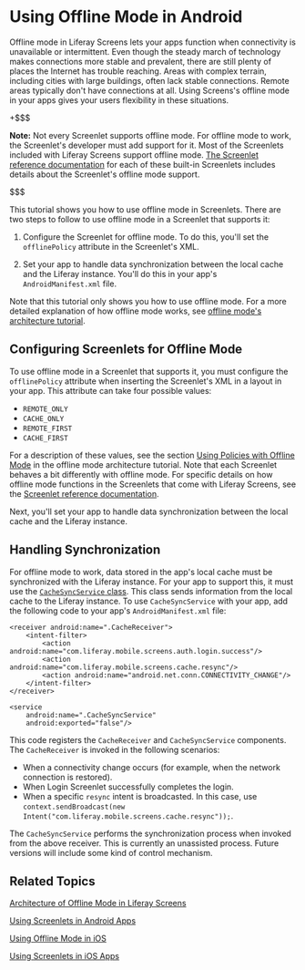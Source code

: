 # Using Offline Mode in Android [](id=using-offline-mode-in-android)

Offline mode in Liferay Screens lets your apps function when connectivity is 
unavailable or intermittent. Even though the steady march of technology makes 
connections more stable and prevalent, there are still plenty of places the 
Internet has trouble reaching. Areas with complex terrain, including cities with 
large buildings, often lack stable connections. Remote areas typically don't 
have connections at all. Using Screens's offline mode in your apps gives your 
users flexibility in these situations. 

+$$$

**Note:** Not every Screenlet supports offline mode. For offline mode to work, 
the Screenlet's developer must add support for it. Most of the Screenlets 
included with Liferay Screens support offline mode. 
[The Screenlet reference documentation](/develop/reference/-/knowledge_base/7-0/screenlets-in-liferay-screens-for-android) 
for each of these built-in Screenlets includes details about the Screenlet's 
offline mode support. 

$$$

This tutorial shows you how to use offline mode in Screenlets. There are two 
steps to follow to use offline mode in a Screenlet that supports it: 

1. Configure the Screenlet for offline mode. To do this, you'll set the 
   `offlinePolicy` attribute in the Screenlet's XML. 

2. Set your app to handle data synchronization between the local cache and the 
   Liferay instance. You'll do this in your app's `AndroidManifest.xml` file. 

Note that this tutorial only shows you how to use offline mode. For a more 
detailed explanation of how offline mode works, see 
[offline mode's architecture tutorial](/develop/tutorials/-/knowledge_base/7-0/architecture-of-offline-mode-in-liferay-screens). 

## Configuring Screenlets for Offline Mode [](id=configuring-screenlets-for-offline-mode)

To use offline mode in a Screenlet that supports it, you must configure the 
`offlinePolicy` attribute when inserting the Screenlet's XML in a layout in your 
app. This attribute can take four possible values: 

- `REMOTE_ONLY`
- `CACHE_ONLY`
- `REMOTE_FIRST`
- `CACHE_FIRST`

For a description of these values, see the section 
[Using Policies with Offline Mode](/develop/tutorials/-/knowledge_base/7-0/architecture-of-offline-mode-in-liferay-screens#using-policies-with-offline-mode) 
in the offline mode architecture tutorial. Note that each Screenlet behaves a 
bit differently with offline mode. For specific details on how offline mode 
functions in the Screenlets that come with Liferay Screens, see the 
[Screenlet reference documentation](/develop/reference/-/knowledge_base/7-0/screenlets-in-liferay-screens-for-android). 

Next, you'll set your app to handle data synchronization between the local cache 
and the Liferay instance. 

## Handling Synchronization [](id=handling-synchronization)

For offline mode to work, data stored in the app's local cache must be 
synchronized with the Liferay instance. For your app to support this, it must 
use the 
[`CacheSyncService` class](https://github.com/liferay/liferay-screens/blob/master/android/library/src/main/java/com/liferay/mobile/screens/cache/CacheSyncService.java). 
This class sends information from the local cache to the Liferay instance. To 
use `CacheSyncService` with your app, add the following code to your app's 
`AndroidManifest.xml` file: 

    <receiver android:name=".CacheReceiver">
        <intent-filter>
            <action android:name="com.liferay.mobile.screens.auth.login.success"/>
            <action android:name="com.liferay.mobile.screens.cache.resync"/>
            <action android:name="android.net.conn.CONNECTIVITY_CHANGE"/>
        </intent-filter>
    </receiver>

    <service
        android:name=".CacheSyncService"
        android:exported="false"/>

This code registers the `CacheReceiver` and `CacheSyncService` components. The 
`CacheReceiver` is invoked in the following scenarios:

- When a connectivity change occurs (for example, when the network connection is 
restored).
- When Login Screenlet successfully completes the login.
- When a specific `resync` intent is broadcasted. In this case, use 
`context.sendBroadcast(new Intent("com.liferay.mobile.screens.cache.resync"));`.

The `CacheSyncService` performs the synchronization process when invoked from 
the above receiver. This is currently an unassisted process. Future versions 
will include some kind of control mechanism. 

## Related Topics [](id=related-topics)

[Architecture of Offline Mode in Liferay Screens](/develop/tutorials/-/knowledge_base/7-0/architecture-of-offline-mode-in-liferay-screens)

[Using Screenlets in Android Apps](/develop/tutorials/-/knowledge_base/7-0/using-screenlets-in-android-apps)

[Using Offline Mode in iOS](/develop/tutorials/-/knowledge_base/7-0/using-offline-mode-in-ios)

[Using Screenlets in iOS Apps](/develop/tutorials/-/knowledge_base/7-0/using-screenlets-in-ios-apps)
